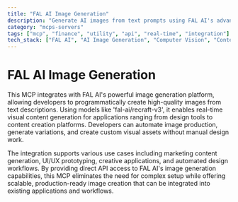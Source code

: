 ```yaml
---
title: "FAL AI Image Generation"
description: "Generate AI images from text prompts using FAL AI's advanced models for real-time visual content creation."
category: "mcps-servers"
tags: ["mcp", "finance", "utility", "api", "real-time", "integration"]
tech_stack: ["FAL AI", "AI Image Generation", "Computer Vision", "Content Creation", "Design Automation"]
---
```


# FAL AI Image Generation

This MCP integrates with FAL AI's powerful image generation platform, allowing developers to programmatically create high-quality images from text descriptions. Using models like 'fal-ai/recraft-v3', it enables real-time visual content generation for applications ranging from design tools to content creation platforms. Developers can automate image production, generate variations, and create custom visual assets without manual design work.

The integration supports various use cases including marketing content generation, UI/UX prototyping, creative applications, and automated design workflows. By providing direct API access to FAL AI's image generation capabilities, this MCP eliminates the need for complex setup while offering scalable, production-ready image creation that can be integrated into existing applications and workflows.
